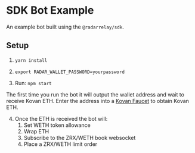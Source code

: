 # SDK Bot Example

An example bot built using the `@radarrelay/sdk`.

## Setup

1. `yarn install`

2. `export RADAR_WALLET_PASSWORD=yourpassword`

3. Run: `npm start` 

  The first time you run the bot it will output the wallet address and wait to receive Kovan ETH.
  Enter the address into a [Kovan Faucet](https://faucet.kovan.radarrelay.com) to obtain Kovan ETH.

4. Once the ETH is received the bot will:
   1. Set WETH token allowance
   2. Wrap ETH
   3. Subscribe to the ZRX/WETH book websocket
   4. Place a ZRX/WETH limit order
